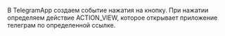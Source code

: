 В TelegramApp создаем событие нажатия на кнопку. 
При нажатии определяем действие ACTION_VIEW, которое открывает приложение телеграм по определенной ссылке.
